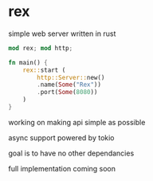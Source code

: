 # rex

simple web server written in rust

```rust
mod rex; mod http;

fn main() {
    rex::start (
        http::Server::new()
        .name(Some("Rex"))
        .port(Some(8080))
    )
}
```

working on making api simple as possible

async support powered by tokio

goal is to have no other dependancies

full implementation coming soon
